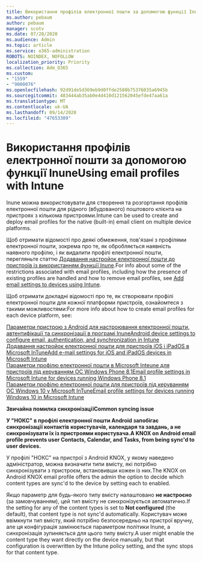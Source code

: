 ```yaml
---
title: Використання профілів електронної пошти за допомогою функції Inune
ms.author: pebaum
author: pebaum
manager: scotv
ms.date: 07/28/2020
ms.audience: Admin
ms.topic: article
ms.service: o365-administration
ROBOTS: NOINDEX, NOFOLLOW
localization_priority: Priority
ms.collection: Adm_O365
ms.custom:
- "1559"
- "9000076"
ms.openlocfilehash: 92d91de5d369eb9d0ffde2580b75376035a6945b
ms.sourcegitcommit: 483444ab35ab0e4d410d121562045efde47aa61a
ms.translationtype: MT
ms.contentlocale: uk-UA
ms.lasthandoff: 09/14/2020
ms.locfileid: "47653309"
---
```

# <a name="using-email-profiles-with-intune"></a><span data-ttu-id="d520c-102">Використання профілів електронної пошти за допомогою функції Inune</span><span class="sxs-lookup"><span data-stu-id="d520c-102">Using email profiles with Intune</span></span>

<span data-ttu-id="d520c-103">Inune можна використовувати для створення та розгортання профілів електронної пошти для рідного (вбудованого) поштового клієнта на пристроях з кількома пристроями.</span><span class="sxs-lookup"><span data-stu-id="d520c-103">Intune can be used to create and deploy email profiles for the native (built-in) email client on multiple device platforms.</span></span>

<span data-ttu-id="d520c-104">Щоб отримати відомості про деякі обмеження, пов'язані з профілями електронної пошти, зокрема про те, як обробляється наявність наявного профілю, і як видалити профілі електронної пошти, перегляньте статтю [Додавання настройок електронної пошти до пристроїв із використанням функції Inune](https://docs.microsoft.com/intune/email-settings-configure).</span><span class="sxs-lookup"><span data-stu-id="d520c-104">For info about some of the restrictions associated with email profiles, including how the presence of existing profiles are handled and how to remove email profiles, see [Add email settings to devices using Intune](https://docs.microsoft.com/intune/email-settings-configure).</span></span>

<span data-ttu-id="d520c-105">Щоб отримати докладні відомості про те, як створювати профілі електронної пошти для кожної платформи пристроїв, ознайомтеся з такими можливостями:</span><span class="sxs-lookup"><span data-stu-id="d520c-105">For more info about how to create email profiles for each device platform, see:</span></span>

[<span data-ttu-id="d520c-106">Параметри пристрою з Android для настроювання електронної пошти, автентифікації та синхронізації в програмі Inune</span><span class="sxs-lookup"><span data-stu-id="d520c-106">Android device settings to configure email, authentication, and synchronization in Intune</span></span>](https://docs.microsoft.com/intune/email-settings-android)  
[<span data-ttu-id="d520c-107">Додавання настройок електронної пошти для пристроїв iOS і iPadOS в Microsoft InTune</span><span class="sxs-lookup"><span data-stu-id="d520c-107">Add e-mail settings for iOS and iPadOS devices in Microsoft Intune</span></span>](https://docs.microsoft.com/intune/email-settings-ios)  
[<span data-ttu-id="d520c-108">Параметри профілю електронної пошти в Microsoft Inteune для пристроїв під керуванням ОС Windows Phone 8,1</span><span class="sxs-lookup"><span data-stu-id="d520c-108">Email profile settings in Microsoft Intune for devices running Windows Phone 8.1</span></span>](https://docs.microsoft.com/intune/email-settings-windows-phone-8-1)  
[<span data-ttu-id="d520c-109">Параметри профілю електронної пошти для пристроїв під керуванням ОС Windows 10 у Microsoft InTune</span><span class="sxs-lookup"><span data-stu-id="d520c-109">Email profile settings for devices running Windows 10 in Microsoft Intune</span></span>](https://docs.microsoft.com/intune/email-settings-windows-10)

<span data-ttu-id="d520c-110">**Звичайна помилка синхронізації**</span><span class="sxs-lookup"><span data-stu-id="d520c-110">**Common syncing issue**</span></span>

<span data-ttu-id="d520c-111">**У "НОКС" в профілі електронної пошти Android запобігає синхронізації контактів користувачів, календаря та завдань, а не синхронізувати їх із пристроями користувача.**</span><span class="sxs-lookup"><span data-stu-id="d520c-111">**A KNOX on Android email profile prevents user Contacts, Calendar, and Tasks, from being sync'd to user devices.**</span></span>

<span data-ttu-id="d520c-112">У профілі "НОКС" на пристрої з Android KNOX, у якому наведено адміністратор, можна визначити типи вмісту, які потрібно синхронізувати з пристроєм, встановивши кожен із них.</span><span class="sxs-lookup"><span data-stu-id="d520c-112">The KNOX on Android KNOX email profile offers the admin the option to decide which content types are sync'd to the device by setting each to enabled.</span></span>

<span data-ttu-id="d520c-113">Якщо параметр для будь-якого типу вмісту налаштовано **не настроєно** (за замовчуванням), цей тип вмісту не синхронізується автоматично.</span><span class="sxs-lookup"><span data-stu-id="d520c-113">If the setting for any of the content types is set to **Not configured** (the default), that content type is not sync'd automatically.</span></span> <span data-ttu-id="d520c-114">Користувач може ввімкнути тип вмісту, який потрібно безпосередньо на пристрої вручну, але ця конфігурація замінюється параметром політики Inune, а синхронізація зупиняється для цього типу вмісту.</span><span class="sxs-lookup"><span data-stu-id="d520c-114">A user might enable the content type they want directly on the device manually, but that configuration is overwritten by the Intune policy setting, and the sync stops for that content type.</span></span>

